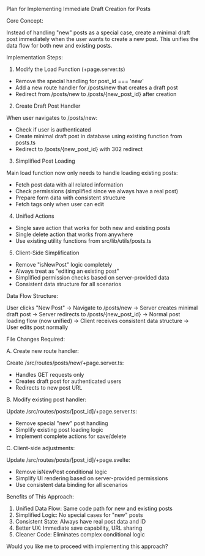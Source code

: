 Plan for Implementing Immediate Draft Creation for Posts

Core Concept:

Instead of handling "new" posts as a special case, create a minimal draft post immediately when the
user wants to create a new post. This unifies the data flow for both new and existing posts.

Implementation Steps:

1.  Modify the Load Function (+page.server.ts)

- Remove the special handling for post_id === 'new'
- Add a new route handler for /posts/new that creates a draft post
- Redirect from /posts/new to /posts/{new_post_id} after creation

2.  Create Draft Post Handler

When user navigates to /posts/new:

- Check if user is authenticated
- Create minimal draft post in database using existing function from posts.ts
- Redirect to /posts/{new_post_id} with 302 redirect

3.  Simplified Post Loading

Main load function now only needs to handle loading existing posts:

- Fetch post data with all related information
- Check permissions (simplified since we always have a real post)
- Prepare form data with consistent structure
- Fetch tags only when user can edit

4.  Unified Actions

- Single save action that works for both new and existing posts
- Single delete action that works from anywhere
- Use existing utility functions from src/lib/utils/posts.ts

5.  Client-Side Simplification

- Remove "isNewPost" logic completely
- Always treat as "editing an existing post"
- Simplified permission checks based on server-provided data
- Consistent data structure for all scenarios

Data Flow Structure:

User clicks "New Post"
→ Navigate to /posts/new
→ Server creates minimal draft post
→ Server redirects to /posts/{new_post_id}
→ Normal post loading flow (now unified)
→ Client receives consistent data structure
→ User edits post normally

File Changes Required:

A. Create new route handler:

Create /src/routes/posts/new/+page.server.ts:

- Handles GET requests only
- Creates draft post for authenticated users
- Redirects to new post URL

B. Modify existing post handler:

Update /src/routes/posts/[post_id]/+page.server.ts:

- Remove special "new" post handling
- Simplify existing post loading logic
- Implement complete actions for save/delete

C. Client-side adjustments:

Update /src/routes/posts/[post_id]/+page.svelte:

- Remove isNewPost conditional logic
- Simplify UI rendering based on server-provided permissions
- Use consistent data binding for all scenarios

Benefits of This Approach:

1.  Unified Data Flow: Same code path for new and existing posts
2.  Simplified Logic: No special cases for "new" posts
3.  Consistent State: Always have real post data and ID
4.  Better UX: Immediate save capability, URL sharing
5.  Cleaner Code: Eliminates complex conditional logic

Would you like me to proceed with implementing this approach?
